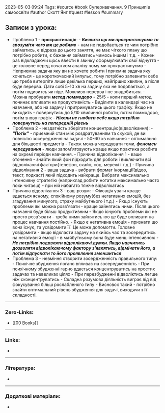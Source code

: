 
2023-05-03 09:24 Tags: #source #book Супернавчання. 9 Принципів самоосвіти #author Скотт Янг #quest #lesson #summary

## Записи з урока:

- Проблема 1 - **прокрастинація**:
                   - ***Виявити що ми прокрастинуємо та зрозуміти чого ми це робимо*** - нам не подобається те чим потрібно займатись, є відраза до цього заняття, не має чіткого плану що потрібно робити, є бажання займатись чимось іншим і т.д. 
                   - Кожен раз відкладаючи щось ввести в звичку сформулювати свої відчуття - це головне перед початком аналізу чому ми прокрастинуємо
                   - Неприємна задача яку ви не хочете робити і приємна задача яку хочеться - це короткочасний імпульс, тому потрібно запевнити себе що треба витерпіти лише декілька перших, найгірших хвилин, а після буде перерва. Дати собі 5-10 хв на задачу яка не подобається, а потім подивитсь як піде. Можливо перерва і не знадобиться.
                   - Можна пробувати ***метод поммодоро*** - 25/5 - коли перший метод починає впливати на продуктивність
                   - Виділити в календарі час на навчання, або на задачу і притримуватись цього графіку. Якщо не виходить - повернутись до 5/10 хвилинної роботи, потім поммодоро, потім знову графік
                   - ***Ніколи не гнобити себе якщо потрібно повернутись на попередній рівень***
- Проблема 2 - нездатність зберігати концентрацію(відволікання):
                   - ***"Потік"*** - приємний стан між роздратуванням та скукой, де ви повністю зосередженні на задачі
                   - 50-60 хв навчання - оптимально для більшості предметів
                   - Також можна чередувати теми, ***феномен чередування*** - люди запом'ятовують краще якщо практика розбита на окремі періоди навчання.
                   - Причина відволікання 1 - ваше оточення - знайти який фон підходить для роботи і виключити всі відволікаючі фактори(телефон, скайп, соц. мережі і т.д.)
                   - Причина відволікання 2 - ваша задача - вибрати формат інормації(відео, текст, подкаст) який підходить найкраще. Вибрати максимально інтенсивну стратегію (наприклад робити нотатки максимально часто поки читаєш) - при ній набагато тяжче відволікатись
- Причина відволікання 3 - ваш розум:
                   - Фіксація уваги краще вдається ясному, спокійному розуму(без негативних емоцій, без згадування минулого, страху майбутнього і т.д.)
                   - Якщо існують проблеми які можна розв'язати - краще зайнятись ними. Після цього навчання буде більш продуктивним
                   - Якщо існують проблеми які не просто розв'язати - треба ними зайнятись юо це буде впливати на процес навчання постійно.
                   - Якщо є негативна емоція - признати що вона існує, та усвідомити її. Це може допомогти. Головне усвідомити - якщо відкласти задачу на якийсь час та зосередитись на негативній емоції - в майбутньому вона буде менш інтенсивною
                   - ***Не потрібно подавляти відволікаючі думки. Якщо навчитись дозволяти відволікаючому фактору з'являтись, відмічати його, а потім відпускати то його проявлення зменшиться***
- Проблема 3 - невміння створити зосердженність правильного типу:
                   - Психічне збудження погано впливає на зосередженність
                   - При психічному збудженні гарно вдається концентруватись на простих задачах та невеликах цілях
                   - При перезбудженні відволіктись легше ніж сконцентруватись
                   - Складна розумова діяльність виграє від від фокусування більш рослабленого типу
                   - Висновок такий - потрібно знайти оптимальний рівень збудження для задачі, виходячи з її складності.

---

### Zero-Links:

- [[00 Books]]
---

### Links:

- 
---

### Література:

- 
---

### Додаткові матеріали:

- 
